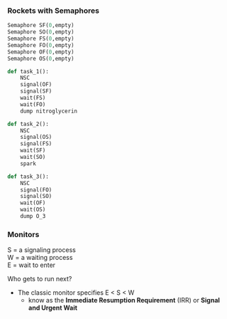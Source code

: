 ### Rockets with Semaphores

``` python
Semaphore SF(0,empty)
Semaphore SO(0,empty)
Semaphore FS(0,empty)
Semaphore FO(0,empty)
Semaphore OF(0,empty)
Semaphore OS(0,empty)

def task_1():
    NSC
    signal(OF)
    signal(SF)
    wait(FS)
    wait(FO)
    dump nitroglycerin

def task_2():
    NSC
    signal(OS)
    signal(FS)
    wait(SF)
    wait(SO)
    spark

def task_3():
    NSC
    signal(FO)
    signal(SO)
    wait(OF)
    wait(OS)
    dump O_3
```

### Monitors
S = a signaling process  
W = a waiting process  
E = wait to enter  

Who gets to run next?  
* The classic monitor specifies E < S < W 
  * know as the **Immediate Resumption Requirement** (IRR) or **Signal and Urgent Wait**

